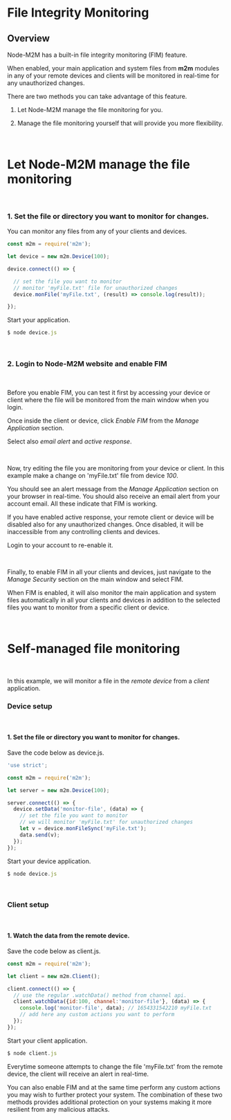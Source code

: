 # File Integrity Monitoring

## Overview

Node-M2M has a built-in file integrity monitoring (FIM) feature. 

When enabled, your main application and system files from **m2m** modules in any of your remote devices and clients will be monitored in real-time for any unauthorized changes. 

There are two methods you can take advantage of this feature. 

1. Let Node-M2M manage the file monitoring for you.

2. Manage the file monitoring yourself that will provide you more flexibility.

<br>


# Let Node-M2M manage the file monitoring

<br>

### 1. Set the file or directory you want to monitor for changes.

You can monitor any files from any of your clients and devices. 

```js
const m2m = require('m2m');

let device = new m2m.Device(100);

device.connect(() => {

  // set the file you want to monitor
  // monitor 'myFile.txt' file for unauthorized changes
  device.monFile('myFile.txt', (result) => console.log(result));

});
```

Start your application.

```js
$ node device.js
```

<br>

### 2. Login to Node-M2M website and enable FIM

<br>

Before you enable FIM, you can test it first by accessing your device or client where the file will be monitored from the main window when you login. 
 
Once inside the client or device, click *Enable FIM* from the *Manage Application* section.

Select also *email alert* and *active response*. 

<br>

Now, try editing the file you are monitoring from your device or client. In this example make a change on 'myFile.txt' file from device *100*.

You should see an alert message from the *Manage Application* section on your browser in real-time. You should also receive an email alert from your account email. All these indicate that FIM is working.

If you have enabled active response, your remote client or device will be disabled also for any unauthorized changes. Once disabled, it will be inaccessible from any controlling clients and devices.

Login to your account to re-enable it. 

<br>


Finally, to enable FIM in all your clients and devices, just navigate to the *Manage Security* section on the main window and select FIM.

When FIM is enabled, it will also monitor the main application and system files automatically in all your clients and devices in addition to the selected files you want to monitor from a specific client or device.

<br>

# Self-managed file monitoring

<br>

In this example, we will monitor a file in the *remote device* from a *client* application.


### Device setup

<br>

#### 1. Set the file or directory you want to monitor for changes.

Save the code below as device.js.
```js
'use strict';

const m2m = require('m2m');

let server = new m2m.Device(100);

server.connect(() => {
  device.setData('monitor-file', (data) => {
    // set the file you want to monitor
    // we will monitor 'myFile.txt' for unauthorized changes
    let v = device.monFileSync('myFile.txt');
    data.send(v);
  });
});
```

Start your device application.

```js
$ node device.js
```

<br>

### Client setup

<br>

#### 1. Watch the data from the remote device.

Save the code below as client.js.
```js
const m2m = require('m2m');

let client = new m2m.Client();

client.connect(() => {
  // use the regular .watchData() method from channel api.
  client.watchData({id:100, channel:'monitor-file'}, (data) => {
    console.log('monitor-file', data); // 1654331542210 myFile.txt
    // add here any custom actions you want to perform
  });
});
```

Start your client application.

```js
$ node client.js
```

Everytime someone attempts to change the file 'myFile.txt' from the remote device, the client will receive an alert in real-time. 

You can also enable FIM and at the same time perform any custom actions you may wish to further protect your system. The combination of these two methods provides additional protection on your systems making it more resilient from any malicious attacks. 


